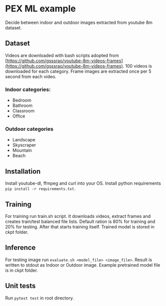 # PEX ML example

Decide between indoor and outdoor images extracted from youtube 8m dataset.

## Dataset

Videos are downloaded with bash scripts adopted from [https://github.com/gsssrao/youtube-8m-videos-frames](https://github.com/gsssrao/youtube-8m-videos-frames).
100 videos is downloaded for each category. Frame images are extracted once per 5 second from each video.

### Indoor categories:
- Bedroom
- Bathroom
- Classroom
- Office

### Outdoor categories
- Landscape
- Skyscraper
- Mountain
- Beach

## Installation

Install youtube-dl, ffmpeg and curl into your OS. Install python requirements ``pip install -r requirements.txt``.

## Training

For training run train.sh script. It downloads videos, extract frames and creates train/test balanced file lists. Default ration is 80% for training and 20% for testing.
After that starts training itself. Trained model is stored in ckpt folder.  

## Inference

For testing image run ``evaluate.sh <model_file> <image_file>``. Result is written to stdout as Indoor or Outdoor image.
Example pretrained model file is in ckpt folder.

## Unit tests

Run ``pytest test`` in root directory.